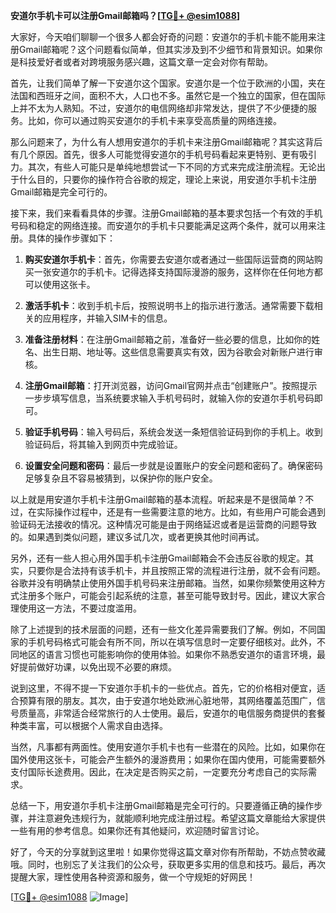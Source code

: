 **安道尔手机卡可以注册Gmail邮箱吗？[[TG💪+ @esim1088](https://t.me/s/esim1088)]**

大家好，今天咱们聊聊一个很多人都会好奇的问题：安道尔的手机卡能不能用来注册Gmail邮箱呢？这个问题看似简单，但其实涉及到不少细节和背景知识。如果你是科技爱好者或者对跨境服务感兴趣，这篇文章一定会对你有帮助。

首先，让我们简单了解一下安道尔这个国家。安道尔是一个位于欧洲的小国，夹在法国和西班牙之间，面积不大，人口也不多。虽然它是一个独立的国家，但在国际上并不太为人熟知。不过，安道尔的电信网络却非常发达，提供了不少便捷的服务。比如，你可以通过购买安道尔的手机卡来享受高质量的网络连接。

那么问题来了，为什么有人想用安道尔的手机卡来注册Gmail邮箱呢？其实这背后有几个原因。首先，很多人可能觉得安道尔的手机号码看起来更特别、更有吸引力。其次，有些人可能只是单纯地想尝试一下不同的方式来完成注册流程。无论出于什么目的，只要你的操作符合谷歌的规定，理论上来说，用安道尔手机卡注册Gmail邮箱是完全可行的。

接下来，我们来看看具体的步骤。注册Gmail邮箱的基本要求包括一个有效的手机号码和稳定的网络连接。而安道尔的手机卡只要能满足这两个条件，就可以用来注册。具体的操作步骤如下：

1. **购买安道尔手机卡**：首先，你需要去安道尔或者通过一些国际运营商的网站购买一张安道尔的手机卡。记得选择支持国际漫游的服务，这样你在任何地方都可以使用这张卡。

2. **激活手机卡**：收到手机卡后，按照说明书上的指示进行激活。通常需要下载相关的应用程序，并输入SIM卡的信息。

3. **准备注册材料**：在注册Gmail邮箱之前，准备好一些必要的信息，比如你的姓名、出生日期、地址等。这些信息需要真实有效，因为谷歌会对新账户进行审核。

4. **注册Gmail邮箱**：打开浏览器，访问Gmail官网并点击“创建账户”。按照提示一步步填写信息，当系统要求输入手机号码时，就输入你的安道尔手机号码即可。

5. **验证手机号码**：输入号码后，系统会发送一条短信验证码到你的手机上。收到验证码后，将其输入到网页中完成验证。

6. **设置安全问题和密码**：最后一步就是设置账户的安全问题和密码了。确保密码足够复杂且不容易被猜到，以保护你的账户安全。

以上就是用安道尔手机卡注册Gmail邮箱的基本流程。听起来是不是很简单？不过，在实际操作过程中，还是有一些需要注意的地方。比如，有些用户可能会遇到验证码无法接收的情况。这种情况可能是由于网络延迟或者是运营商的问题导致的。如果遇到类似问题，建议多试几次，或者更换其他时间再试。

另外，还有一些人担心用外国手机卡注册Gmail邮箱会不会违反谷歌的规定。其实，只要你是合法持有该手机卡，并且按照正常的流程进行注册，就不会有问题。谷歌并没有明确禁止使用外国手机号码来注册邮箱。当然，如果你频繁使用这种方式注册多个账户，可能会引起系统的注意，甚至可能导致封号。因此，建议大家合理使用这一方法，不要过度滥用。

除了上述提到的技术层面的问题，还有一些文化差异需要我们了解。例如，不同国家的手机号码格式可能会有所不同，所以在填写信息时一定要仔细核对。此外，不同地区的语言习惯也可能影响你的使用体验。如果你不熟悉安道尔的语言环境，最好提前做好功课，以免出现不必要的麻烦。

说到这里，不得不提一下安道尔手机卡的一些优点。首先，它的价格相对便宜，适合预算有限的朋友。其次，由于安道尔地处欧洲心脏地带，其网络覆盖范围广，信号质量高，非常适合经常旅行的人士使用。最后，安道尔的电信服务商提供的套餐种类丰富，可以根据个人需求自由选择。

当然，凡事都有两面性。使用安道尔手机卡也有一些潜在的风险。比如，如果你在国外使用这张卡，可能会产生额外的漫游费用；如果你在国内使用，可能需要额外支付国际长途费用。因此，在决定是否购买之前，一定要充分考虑自己的实际需求。

总结一下，用安道尔手机卡注册Gmail邮箱是完全可行的。只要遵循正确的操作步骤，并注意避免违规行为，就能顺利地完成注册过程。希望这篇文章能给大家提供一些有用的参考信息。如果你还有其他疑问，欢迎随时留言讨论。

好了，今天的分享就到这里啦！如果你觉得这篇文章对你有所帮助，不妨点赞收藏哦。同时，也别忘了关注我们的公众号，获取更多实用的信息和技巧。最后，再次提醒大家，理性使用各种资源和服务，做一个守规矩的好网民！

[[TG💪+ @esim1088](https://t.me/s/esim1088) ![Image](https://i.postimg.cc/4NQfJmqS/Snipaste-2025-05-13-00-14-12.png)]